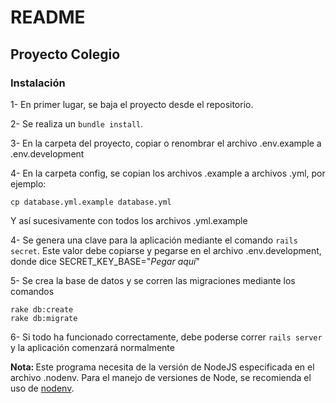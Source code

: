 # README

## Proyecto Colegio

### Instalación

  1- En primer lugar, se baja el proyecto desde el repositorio.

  2- Se realiza un ```bundle install```.

  3- En la carpeta del proyecto, copiar o renombrar el archivo .env.example a .env.development

  4- En la carpeta config, se copian los archivos .example a archivos .yml, por ejemplo:

    cp database.yml.example database.yml

  Y así sucesivamente con todos los archivos .yml.example

  4- Se genera una clave para la aplicación mediante el comando ```rails secret```. Este valor debe copiarse y pegarse en el archivo .env.development, donde dice SECRET_KEY_BASE="*Pegar aquí*"

  5- Se crea la base de datos y se corren las migraciones mediante los comandos

    rake db:create
    rake db:migrate

  6- Si todo ha funcionado correctamente, debe poderse correr ```rails server``` y la aplicación comenzará normalmente

<b>Nota: </b> Este programa necesita de la versión de NodeJS especificada en el archivo .nodenv. Para el manejo de versiones de Node, se recomienda el uso de [nodenv](https://github.com/nodenv/nodenv).
